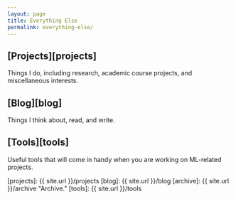```yaml
---
layout: page
title: Everything Else
permalink: everything-else/
---
```


## [Projects][projects]
Things I do, including research, academic course projects, and miscellaneous interests.

## [Blog][blog]
Things I think about, read, and write.

## [Tools][tools]
Useful tools that will come in handy when you are working on ML-related projects.

<!-- ## [Archive][archive]
The one-stop shop, including all posts from the Blog, Monthly Music, and Projects. --> 

[projects]: {{ site.url }}/projects
[blog]: {{ site.url }}/blog
[archive]: {{ site.url }}/archive "Archive."
[tools]: {{ site.url }}/tools
